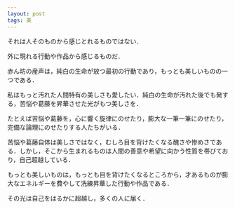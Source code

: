 ```yaml
---
layout: post
tags: 美
---
```


それは人そのものから感じとれるものではない．

外に現れる行動や作品から感じるものだ．

赤ん坊の産声は，純白の生命が放つ最初の行動であり，もっとも美しいものの一つである．

私はもっと汚れた人間特有の美しさも愛したい．純白の生命が汚れた後でも発する，苦悩や葛藤を昇華させた光がもつ美しさを．

たとえば苦悩や葛藤を，心に響く旋律にのせたり，膨大な一筆一筆にのせたり，完備な論理にのせたりする人たちがいる．

苦悩や葛藤自体は美しさではなく，むしろ目を背けたくなる醜さや惨めさである．しかし，そこから生まれるものは人間の善意や希望に向かう性質を帯びており，自己超越している．

もっとも美しいものは，もっとも目を背けたくなるところから，才あるものが膨大なエネルギーを費やして洗練昇華した行動や作品である．

その光は自己をはるかに超越し，多くの人に届く．